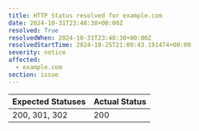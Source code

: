 ```yaml
---
title: HTTP Status resolved for example.com
date: 2024-10-31T23:48:38+00:00Z
resolved: True
resolvedWhen: 2024-10-31T23:48:38+00:00Z
resolvedStartTime: 2024-10-25T21:09:43.191474+00:00
severity: notice
affected:
  - example.com
section: issue
---
```


| Expected Statuses | Actual Status  |
|-------------------|----------------|
| 200, 301, 302 | 200 |
